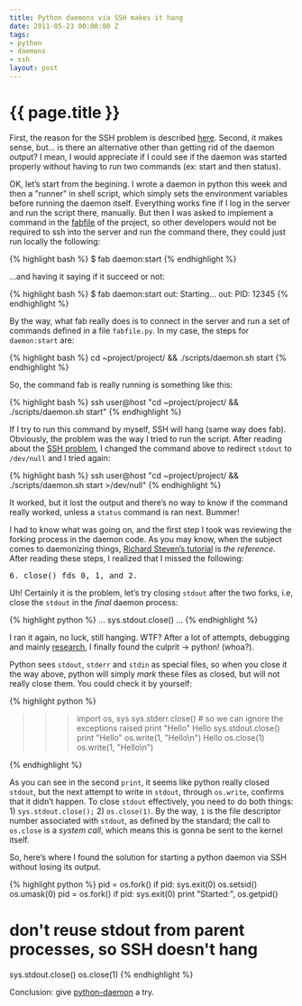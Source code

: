 ```yaml
---
title: Python daemons via SSH makes it hang
date: 2011-05-23 00:00:00 Z
tags:
- python
- daemons
- ssh
layout: post
---
```


# {{ page.title }}

First, the reason for the SSH problem is described [here](http://www.snailbook.com/faq/background-jobs.auto.html). Second, it makes sense, but… is there an alternative other than getting rid of the daemon output? I mean, I would appreciate if I could see if the daemon was started properly without having to run two commands (ex: start and then status).

OK, let’s start from the begining. I wrote a daemon in python this week and then a "runner" in shell script, which simply sets the environment variables before running the daemon itself. Everything works fine if I log in the server and run the script there, manually. But then I was asked to implement a command in the [fabfile](http://fabfile.org/) of the project, so other developers would not be required to ssh into the server and run the command there, they could just run locally the following:

{% highlight bash %}
$ fab daemon:start
{% endhighlight %}

…and having it saying if it succeed or not:

{% highlight bash %}
$ fab daemon:start
out: Starting...
out: PID: 12345
{% endhighlight %}

By the way, what fab really does is to connect in the server and run a set of commands defined in a file `fabfile.py`. In my case, the steps for `daemon:start` are:

{% highlight bash %}
cd ~project/project/ && ./scripts/daemon.sh start
{% endhighlight %}

So, the command fab is really running is something like this:

{% highlight bash %}
ssh user@host "cd ~project/project/ && ./scripts/daemon.sh start"
{% endhighlight %}

If I try to run this command by myself, SSH will hang (same way does fab). Obviously, the problem was the way I tried to run the script. After reading about the [SSH problem](http://www.snailbook.com/faq/background-jobs.auto.html), I changed the command above to redirect `stdout` to `/dev/null` and I tried again:

{% highlight bash %}
ssh user@host "cd ~project/project/ && \
    ./scripts/daemon.sh start >/dev/null"
{% endhighlight %}

It worked, but it lost the output and there’s no way to know if the command really worked, unless a `status` command is ran next. Bummer!

I had to know what was going on, and the first step I took was reviewing the forking process in the daemon code. As you may know, when the subject comes to daemonizing things, [Richard Steven’s tutorial](http://www.steve.org.uk/Reference/Unix/faq_2.html#SEC16) is _the reference_. After reading these steps, I realized that I missed the following:

<pre>6. close() fds 0, 1, and 2.</pre>

Uh! Certainly it is the problem, let’s try closing `stdout` after the two forks, i.e, close the `stdout` in the *final* daemon process:

{% highlight python %}
...
sys.stdout.close()
...
{% endhighlight %}

I ran it again, no luck, still hanging. WTF? After a lot of attempts, debugging and mainly [research](http://code.activestate.com/recipes/186101-really-closing-stdin-stdout-stderr/), I finally found the culprit -> python! (whoa?).

Python sees `stdout`, `stderr` and `stdin` as special files, so when you close it the way above, python will simply *mark* these files as closed, but will not really close them. You could check it by yourself:

{% highlight python %}
>>> import os, sys
>>> sys.stderr.close() # so we can ignore the exceptions raised
>>> print "Hello"
Hello
>>> sys.stdout.close()
>>> print "Hello"
>>> os.write(1, "Hello\n")
Hello
>>> os.close(1)
>>> os.write(1, "Hello\n")
>>>
{% endhighlight %}

As you can see in the second `print`, it seems like python really closed `stdout`, but the next attempt to write in `stdout`, through `os.write`, confirms that it didn’t happen. To close `stdout` effectively, you need to do both things: 1) `sys.stdout.close();` 2) `os.close(1)`. By the way, `1` is the file descriptor number associated with `stdout`, as defined by the standard; the call to `os.close` is a _system call_, which means this is gonna be sent to the kernel itself.

So, here’s where I found the solution for starting a python daemon via SSH without losing its output.

{% highlight python %}
pid = os.fork()
if pid:
    sys.exit(0)
os.setsid()
os.umask(0)
pid = os.fork()
if pid:
    sys.exit(0)
print "Started:", os.getpid()
# don't reuse stdout from parent processes, so SSH doesn't hang
sys.stdout.close()
os.close(1)
{% endhighlight %}

Conclusion: give [python-daemon](http://pypi.python.org/pypi/python-daemon) a try.
